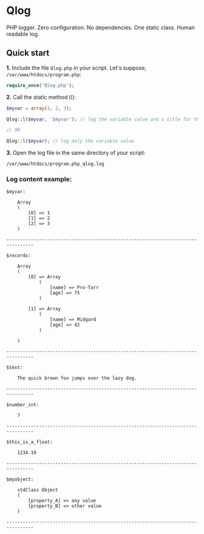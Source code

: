 # Qlog
PHP logger. Zero configuration. No dependencies. One static class. Human readable log.

## Quick start

**1.** Include the file ```Qlog.php``` in your script. Let's suppose, ```/var/www/htdocs/program.php```:

```php
require_once('Qlog.php');
```

**2.** Call the static method l():

```php
$myvar = array(1, 2, 3);

Qlog::l($myvar, '$myvar'); // log the variable value and a title for this entry (the title is '$myvar')

// OR

Qlog::l($myvar); // log only the variable value
```

**3.** Open the log file in the same directory of your script:

```/var/www/htdocs/program.php_qlog.log```

### Log content example:

```
$myvar:

    Array
    (
        [0] => 1
        [1] => 2
        [2] => 3
    )
    
-------------------------------------------------------------------------------- 

$records:

    Array
    (
        [0] => Array
            (
                [name] => Pro-Tarr
                [age] => 75
            )
    
        [1] => Array
            (
                [name] => Midgard
                [age] => 42
            )
    
    )
    
--------------------------------------------------------------------------------

$text:

    The quick brown fox jumps over the lazy dog.

--------------------------------------------------------------------------------

$number_int:

    7

--------------------------------------------------------------------------------

$this_is_a_float:

    1234.19

--------------------------------------------------------------------------------

$myobject:

    stdClass Object
    (
        [property_A] => any value
        [property_B] => other value
    )
    
--------------------------------------------------------------------------------
```
